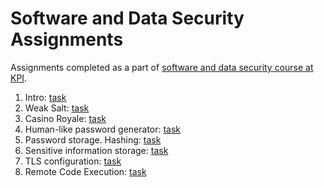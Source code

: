 # Software and Data Security Assignments

Assignments completed as a part of [software and data security course at KPI](https://www.youtube.com/channel/UCASzABMQDKjO42oO8vcTF7g).

1. Intro: [task](https://bit.ly/3qlKGBz)
2. Weak Salt: [task](https://bit.ly/3kgIYxy)
3. Casino Royale: [task](https://bit.ly/3wwW6Uo)
4. Human-like password generator: [task](https://bit.ly/3F0zluM)
5. Password storage. Hashing: [task](https://bit.ly/31EUX1r)
6. Sensitive information storage: [task](https://bit.ly/3ETVJpy)
7. TLS configuration: [task](https://bit.ly/3qk0aGa)
8. Remote Code Execution: [task](https://bit.ly/30bwssc)